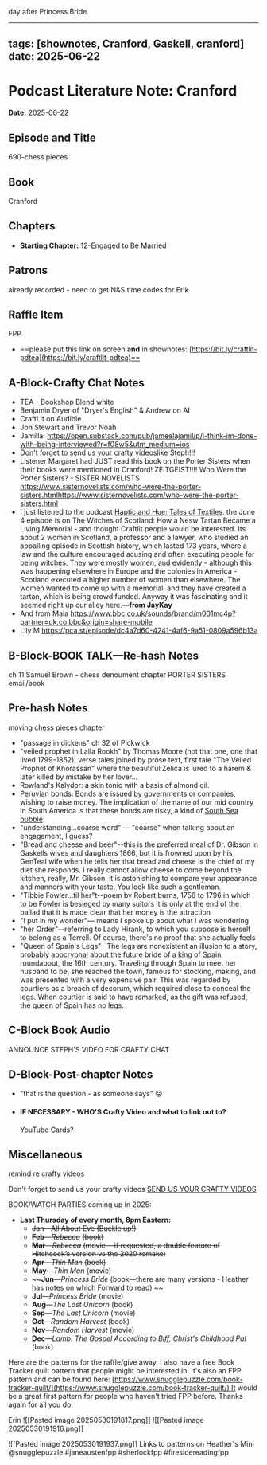  day after Princess Bride

---
tags: [shownotes, Cranford, Gaskell, cranford]
date: 2025-06-22
---

# Podcast Literature Note: Cranford

**Date:** 2025-06-22

## Episode and Title
690-chess pieces

## Book
Cranford

## Chapters
- **Starting Chapter:** 12-Engaged to Be Married
## Patrons
already recorded - need to get N&S time codes for Erik

## Raffle Item
FPP

- ==please put this link on screen **and** in shownotes: [https://bit.ly/craftlit-pdtea](https://bit.ly/craftlit-pdtea)==

## A-Block-Crafty Chat Notes
- TEA - Bookshop Blend white
- Benjamin Dryer of "Dryer's English" & Andrew on AI
- CraftLit on Audible
- Jon Stewart and Trevor Noah
- Jamilla: https://open.substack.com/pub/jameelajamil/p/i-think-im-done-with-being-interviewed?r=f08w5&utm_medium=ios
- [Don't forget to send us your crafty videos](https://bit.ly/craftlit-be-crafty)like Steph!!!
- Listener Margaret had JUST read this book on the Porter Sisters when their books were mentioned in Cranford! ZEITGEIST!!!! Who Were the Porter Sisters? - SISTER NOVELISTS https://www.sisternovelists.com/who-were-the-porter-sisters.htmlhttps://www.sisternovelists.com/who-were-the-porter-sisters.html
- I just listened to the podcast [Haptic and Hue: Tales of Textiles](https://pca.st/episode/81cf4576-9a83-4405-8f07-6a2cd8d9e32f). the June 4 episode is on The Witches of Scotland: How a Nesw Tartan Became a Living Memorial - and thought Craftlit people would be interested. Its about 2 women in Scotland, a professor and a lawyer, who studied an appalling episode in Scottish history, which lasted 173 years, where a law and the culture encouraged acusing and often executing people for being witches. They were mostly women, and evidently - although this was happening elsewhere in Europe and the colonies in America - Scotland executed a higher number of women than elsewhere.  The women wanted to come up with a memorial, and they have created a tartan, which is being crowd funded.  Anyway it was fascinating and it seemed right up our alley here.—**from JayKay**
- And from Maia https://www.bbc.co.uk/sounds/brand/m001mc4p?partner=uk.co.bbc&origin=share-mobile
- Lily M https://pca.st/episode/dc4a7d60-4241-4af6-9a51-0809a596b13a

## B-Block-BOOK TALK—Re-hash Notes
ch 11 Samuel Brown - chess denoument chapter
PORTER SISTERS email/book

## Pre-hash Notes
moving chess pieces chapter
- "passage in dickens" ch 32 of Pickwick
- "veiled prophet in Lalla Rookh" by Thomas Moore (not that one, one that lived 1799-1852), verse tales joined by prose text, first tale "The Veiled Prophet of Khorassan" where the beautiful Zelica is lured to a harem & later killed by mistake by her lover...
- Rowland's Kalydor: a skin tonic with a basis of almond oil.
- Peruvian bonds: Bonds are issued by governments or companies, wishing to raise money. The implication of the name of our mid country in South America is that these bonds are risky, a kind of [South Sea bubble](https://youtu.be/k1kndKWJKB8?si=MOMsj302YiQ4RXbK).
- "understanding...coarse word" — "coarse" when talking about an engagement, I guess?
- "Bread and cheese and beer"--this is the preferred meal of Dr. Gibson in Gaskells wives and daughters 1866, but it is frowned upon by his GenTeal wife when he tells her that bread and cheese is the chief of my diet she responds. I really cannot allow cheese to come beyond the kitchen, really, Mr. Gibson, it is astonishing to compare your appearance and manners with your taste. You look like such a gentleman.
- "Tibbie Fowler...til her"t--poem by Robert burns, 1756 to 1796 in which to be Fowler is besieged by many suitors it is only at the end of the ballad that it is made clear that her money is the attraction
- "I put in my wonder"— means I spoke up about what I was wondering
- "her Order"--referring to Lady Hirank, to which you suppose is herself to belong as a Terrell. Of course, there's no proof that she actually feels  
- "Queen of Spain's Legs"--The legs are nonexistent an illusion to a story, probably apocryphal about the future bride of a king of Spain, roundabout, the 16th century. Traveling through Spain to meet her husband to be, she reached the town, famous for stocking, making, and was presented with a very expensive pair. This was regarded by courtiers as a breach of decorum, which required close to conceal the legs. When courtier is said to have remarked, as the gift was refused, the queen of Spain has no legs.

## C-Block Book Audio 
ANNOUNCE STEPH'S VIDEO FOR CRAFTY CHAT
## D-Block-Post-chapter Notes
- "that is the question - as someone says" 😜

- #### IF NECESSARY - WHO'S Crafty Video and what to link out to?
  YouTube Cards?

## Miscellaneous
remind re crafty videos

Don't forget to send us your crafty videos  [SEND US YOUR CRAFTY VIDEOS](https://bit.ly/craftlit-be-crafty) 

BOOK/WATCH PARTIES coming up in 2025:
- **Last Thursday of every month, 8pm Eastern:**
	- ~~Jan—All About Eve (Buckle up!)~~
    - **~~Feb~~**~~—~~_~~Rebecca~~_ ~~(book)~~
    - **~~Mar~~**~~—~~_~~Rebecca~~_ ~~(movie —if requested, a double feature of Hitchcock’s version vs the 2020 remake)~~
    - **~~Apr~~**~~—~~_~~Thin Man~~_ ~~(book)~~
    - **May**—_Thin Man_ (movie)
    - ~~**Jun**—_Princess Bride_ (book—there are many versions - Heather has notes on which Forward to read) ~~
    - **Jul**—_Princess Bride_ (movie)
    - **Aug**—_The Last Unicorn_ (book)
    - **Sep**—_The Last Unicorn_ (movie)
    - **Oct**—_Random Harvest_ (book)
    - **Nov**—_Random Harvest_ (movie)
    - **Dec**—_Lamb: The Gospel According to Biff, Christ's Childhood Pal_ (book)



Here are the patterns for the raffle/give away. I also have a free Book Tracker quilt pattern that people might be interested in. It's also an FPP pattern and can be found here: [https://www.snugglepuzzle.com/book-tracker-quilt/](https://www.snugglepuzzle.com/book-tracker-quilt/) It would be a great first pattern for people who haven't tried FPP before.
Thanks again for all you do!

Erin
![[Pasted image 20250530191817.png]]
![[Pasted image 20250530191916.png]]
 
![[Pasted image 20250530191937.png]]
Links to patterns on Heather's Mini
@snugglepuzzle #janeaustenfpp #sherlockfpp #firesidereadingfpp

